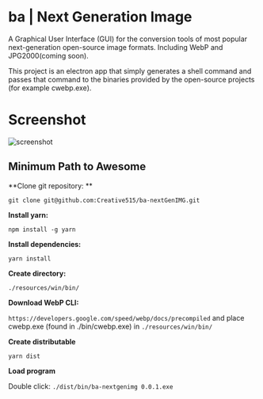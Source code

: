 # ba | Next Generation Image
A Graphical User Interface (GUI) for the conversion tools of most popular next-generation open-source image formats. Including WebP and JPG2000(coming soon).

This project is an electron app that simply generates a shell command and passes that command to the binaries provided by the open-source projects (for example cwebp.exe).

# Screenshot
![screenshot](https://basicautonomy.com/ba-nextGenIMG/images/screenshots/nextgenimg-v0-0-1.webp)


## Minimum Path to Awesome

**Clone git repository: **

`git clone git@github.com:Creative515/ba-nextGenIMG.git`

**Install yarn:**

`npm install -g yarn`

**Install dependencies:**

`yarn install`

**Create directory:**

`./resources/win/bin/`

**Download WebP CLI:**

`https://developers.google.com/speed/webp/docs/precompiled`
and place cwebp.exe (found in ./bin/cwebp.exe) in 
`./resources/win/bin/`

**Create distributable**

`yarn dist`

**Load program**

Double click: `./dist/bin/ba-nextgenimg 0.0.1.exe`

